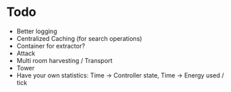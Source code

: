 # Todo

* Better logging
* Centralized Caching (for search operations)
* Container for extractor?
* Attack
* Multi room harvesting / Transport
* Tower
* Have your own statistics: Time -> Controller state, Time -> Energy used / tick
